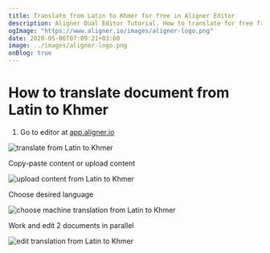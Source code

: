 ```yaml
---
title: Translate from Latin to Khmer for free in Aligner Editor
description: Aligner Dual Editor Tutorial. How to translate for free from Latin to Khmer. Aligner is multilingual document management platform. 
ogImage: "https://www.aligner.io/images/aligner-logo.png"
date: 2020-05-06T07:09:21+03:00
image: ../images/aligner-logo.png
onBlog: true
---
```


# How to translate document from Latin to Khmer

1. Go to editor at [app.aligner.io](https://app.aligner.io "Aligner App web page")

![translate from Latin to Khmer](../aligner-blank-editor.png "translate from Latin to Khmer")

Copy-paste content or upload content

![upload content from Latin to Khmer](../aligner-uploaded-document.png "upload content from Latin to Khmer")

Choose desired language

![choose machine translation from Latin to Khmer](../aligner-language-dropdown.png "choose machine translation from Latin to Khmer")

Work and edit 2 documents in parallel

![edit translation from Latin to Khmer](../aligner-double-sitded-editor.png "edit translation from Latin to Khmer")

